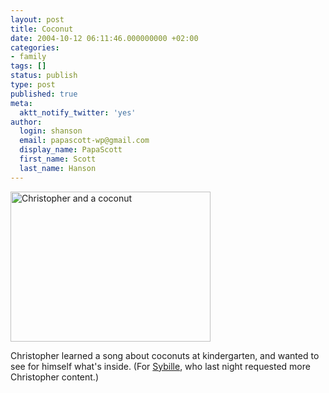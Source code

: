 ```yaml
---
layout: post
title: Coconut
date: 2004-10-12 06:11:46.000000000 +02:00
categories:
- family
tags: []
status: publish
type: post
published: true
meta:
  aktt_notify_twitter: 'yes'
author:
  login: shanson
  email: papascott-wp@gmail.com
  display_name: PapaScott
  first_name: Scott
  last_name: Hanson
---
```

<p><img src="http://www.papascott.de/wordpress/wp-content/uploads/2004/10/crh_coconut.jpg" border="0" height="240" width="320" alt="Christopher and a coconut" /></p>
<p>Christopher learned a song about coconuts at kindergarten, and wanted to see for himself what's inside. (For <a href="http://sibylle.blogg.de/" title="Spucknapf - Was raus muss, muss raus">Sybille</a>, who last night requested more Christopher content.)</p>

